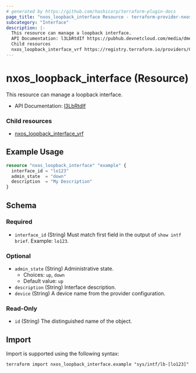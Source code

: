 ```yaml
---
# generated by https://github.com/hashicorp/terraform-plugin-docs
page_title: "nxos_loopback_interface Resource - terraform-provider-nxos"
subcategory: "Interface"
description: |-
  This resource can manage a loopback interface.
  API Documentation: l3LbRtdIf https://pubhub.devnetcloud.com/media/dme-docs-10-2-2/docs/Layer%203/l3:LbRtdIf/
  Child resources
  nxos_loopback_interface_vrf https://registry.terraform.io/providers/CiscoDevNet/nxos/latest/docs/resources/loopback_interface_vrf
---
```


# nxos_loopback_interface (Resource)

This resource can manage a loopback interface.

- API Documentation: [l3LbRtdIf](https://pubhub.devnetcloud.com/media/dme-docs-10-2-2/docs/Layer%203/l3:LbRtdIf/)

### Child resources

- [nxos_loopback_interface_vrf](https://registry.terraform.io/providers/CiscoDevNet/nxos/latest/docs/resources/loopback_interface_vrf)

## Example Usage

```terraform
resource "nxos_loopback_interface" "example" {
  interface_id = "lo123"
  admin_state  = "down"
  description  = "My Description"
}
```

<!-- schema generated by tfplugindocs -->
## Schema

### Required

- `interface_id` (String) Must match first field in the output of `show intf brief`. Example: `lo123`.

### Optional

- `admin_state` (String) Administrative state.
  - Choices: `up`, `down`
  - Default value: `up`
- `description` (String) Interface description.
- `device` (String) A device name from the provider configuration.

### Read-Only

- `id` (String) The distinguished name of the object.

## Import

Import is supported using the following syntax:

```shell
terraform import nxos_loopback_interface.example "sys/intf/lb-[lo123]"
```
